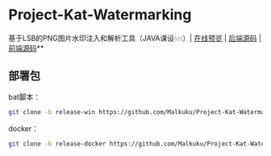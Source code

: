 # Project-Kat-Watermarking
基于LSB的PNG图片水印注入和解析工具（JAVA课设💧💧💧）| [在线预览](http://8.138.29.57) | [后端源码](https://github.com/Malkuku/Project-Kat-Watermarking/tree/release-1.0) | [前端源码](https://github.com/Malkuku/Project-Kat-Watermarking/tree/vue-release-1.0)**

## 部署包
bat脚本：
```bash
git clone -b release-win https://github.com/Malkuku/Project-Kat-Watermarking.git
```
docker：
```bash
git clone -b release-docker https://github.com/Malkuku/Project-Kat-Watermarking.git
```
